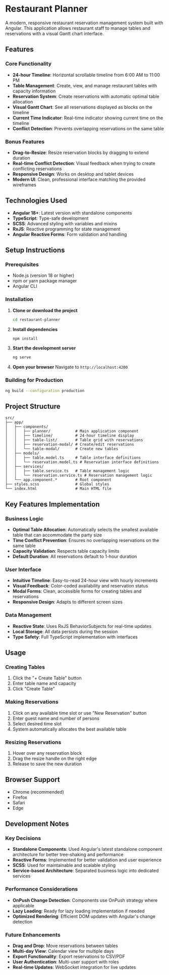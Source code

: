 # Restaurant Planner

A modern, responsive restaurant reservation management system built with Angular. This application allows restaurant staff to manage tables and reservations with a visual Gantt chart interface.

## Features

### Core Functionality
- **24-hour Timeline**: Horizontal scrollable timeline from 6:00 AM to 11:00 PM
- **Table Management**: Create, view, and manage restaurant tables with capacity information
- **Reservation System**: Create reservations with automatic optimal table allocation
- **Visual Gantt Chart**: See all reservations displayed as blocks on the timeline
- **Current Time Indicator**: Real-time indicator showing current time on the timeline
- **Conflict Detection**: Prevents overlapping reservations on the same table

### Bonus Features
- **Drag-to-Resize**: Resize reservation blocks by dragging to extend duration
- **Real-time Conflict Detection**: Visual feedback when trying to create conflicting reservations
- **Responsive Design**: Works on desktop and tablet devices
- **Modern UI**: Clean, professional interface matching the provided wireframes

## Technologies Used

- **Angular 18+**: Latest version with standalone components
- **TypeScript**: Type-safe development
- **SCSS**: Advanced styling with variables and mixins
- **RxJS**: Reactive programming for state management
- **Angular Reactive Forms**: Form validation and handling

## Setup Instructions

### Prerequisites
- Node.js (version 18 or higher)
- npm or yarn package manager
- Angular CLI

### Installation

1. **Clone or download the project**
   ```bash
   cd restaurant-planner
   ```

2. **Install dependencies**
   ```bash
   npm install
   ```

3. **Start the development server**
   ```bash
   ng serve
   ```

4. **Open your browser**
   Navigate to `http://localhost:4200`

### Building for Production

```bash
ng build --configuration production
```

## Project Structure

```
src/
├── app/
│   ├── components/
│   │   ├── planner/           # Main application component
│   │   ├── timeline/          # 24-hour timeline display
│   │   ├── table-list/        # Table grid with reservations
│   │   ├── reservation-modal/ # Create/edit reservations
│   │   └── table-modal/       # Create new tables
│   ├── models/
│   │   ├── table.model.ts     # Table interface definitions
│   │   └── reservation.model.ts # Reservation interface definitions
│   ├── services/
│   │   ├── table.service.ts   # Table management logic
│   │   └── reservation.service.ts # Reservation management logic
│   └── app.component.*        # Root component
├── styles.scss                # Global styles
└── index.html                 # Main HTML file
```

## Key Features Implementation

### Business Logic
- **Optimal Table Allocation**: Automatically selects the smallest available table that can accommodate the party size
- **Time Conflict Prevention**: Ensures no overlapping reservations on the same table
- **Capacity Validation**: Respects table capacity limits
- **Default Duration**: All reservations default to 1-hour duration

### User Interface
- **Intuitive Timeline**: Easy-to-read 24-hour view with hourly increments
- **Visual Feedback**: Color-coded availability and reservation status
- **Modal Forms**: Clean, accessible forms for creating tables and reservations
- **Responsive Design**: Adapts to different screen sizes

### Data Management
- **Reactive State**: Uses RxJS BehaviorSubjects for real-time updates
- **Local Storage**: All data persists during the session
- **Type Safety**: Full TypeScript implementation with interfaces

## Usage

### Creating Tables
1. Click the "+ Create Table" button
2. Enter table name and capacity
3. Click "Create Table"

### Making Reservations
1. Click on any available time slot or use "New Reservation" button
2. Enter guest name and number of persons
3. Select desired time slot
4. System automatically allocates the best available table

### Resizing Reservations
1. Hover over any reservation block
2. Drag the resize handle on the right edge
3. Release to save the new duration

## Browser Support

- Chrome (recommended)
- Firefox
- Safari
- Edge

## Development Notes

### Key Decisions
- **Standalone Components**: Used Angular's latest standalone component architecture for better tree-shaking and performance
- **Reactive Forms**: Implemented for better validation and user experience
- **SCSS**: Used for maintainable and scalable styling
- **Service-based Architecture**: Separated business logic into dedicated services

### Performance Considerations
- **OnPush Change Detection**: Components use OnPush strategy where applicable
- **Lazy Loading**: Ready for lazy loading implementation if needed
- **Optimized Rendering**: Efficient DOM updates with Angular's change detection

### Future Enhancements
- **Drag and Drop**: Move reservations between tables
- **Multi-day View**: Calendar view for multiple days
- **Export Functionality**: Export reservations to CSV/PDF
- **User Authentication**: Multi-user support with roles
- **Real-time Updates**: WebSocket integration for live updates
